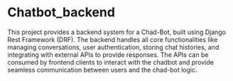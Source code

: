 # Chatbot_backend
 This project provides a backend system for a Chad-Bot, built using Django Rest Framework (DRF). The backend handles all core functionalities like managing conversations, user authentication, storing chat histories, and integrating with external APIs to provide responses. The APIs can be consumed by frontend clients to interact with the chadbot and provide seamless communication between users and the chad-bot logic.
